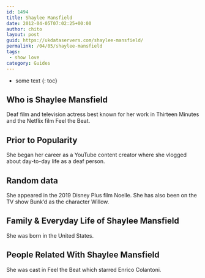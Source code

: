 ```yaml
---
id: 1494
title: Shaylee Mansfield
date: 2012-04-05T07:02:25+00:00
author: chito
layout: post
guid: https://ukdataservers.com/shaylee-mansfield/
permalink: /04/05/shaylee-mansfield
tags:
 - show love
category: Guides
---
```


* some text
{: toc}
          
          
## Who is  Shaylee Mansfield
                  
                  
                  
Deaf film and television actress best known for her work in Thirteen Minutes and the Netflix film Feel the Beat.
                  
                
                
                
## Prior to Popularity 
                  
                  
                  
She began her career as a YouTube content creator where she vlogged about day-to-day life as a deaf person.
                  
                
                
                
## Random data 
                  
                  
                  
She appeared in the 2019 Disney Plus film Noelle. She has also been on the TV show Bunk&#8217;d as the character Willow.
                  
                
                
                
## Family & Everyday Life of Shaylee Mansfield
                  
                  
                  
She was born in the United States.
                  
                
                
                
## People Related With  Shaylee Mansfield
                  
                  
                  
She was cast in Feel the Beat which starred Enrico Colantoni. 
                  
                
              
            
          
          
          
    
    
  
